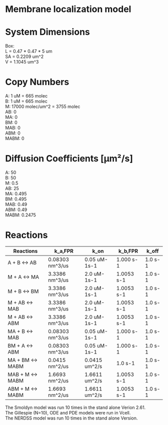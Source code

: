 # Membrane localization model  

# System Dimensions  
Box:  
L = 0.47 * 0.47 * 5 um  
SA = 0.2209 um^2  
V = 1.1045 um^3  

# Copy Numbers  
A: 1 uM = 665 molec  
B: 1 uM = 665 molec  
M: 17000 molec/um^2 = 3755 molec  
AB: 0	  
MA: 0  
BM: 0  
MAB: 0  
ABM: 0  
MABM: 0  	

# Diffusion Coefficients [µm²/s]  
A: 50  
B: 50  
M: 0.5  
AB: 25  
MA: 0.495  
BM: 0.495  
MAB: 0.49  
ABM: 0.49  
MABM: 0.2475  

# Reactions
				
| Reactions | k_a,FPR| k_on| k_b,FPR| k_off|
| --- | --- | --- | --- | --- |
| A + B <-> AB | 0.08303 nm^3/us | 0.05 uM-1s-1 | 1.000 s-1 | 1.0 s-1 |  
| M + A <-> MA | 3.3386 nm^3/us | 2.0 uM-1s-1 | 1.0053 s-1 | 1.0 s-1 |  
| M + B <-> BM | 3.3386 nm^3/us | 2.0 uM-1s-1 | 1.0053 s-1 | 1.0 s-1 |  
|M + AB <-> MAB | 3.3386 nm^3/us| 2.0 uM-1s-1| 1.0053 s-1| 1.0 s-1|
|M + AB <-> ABM| 3.3386 nm^3/us| 2.0 uM-1s-1| 1.0053 s-1| 1.0 s-1|
|MA + B <-> MAB| 0.08303 nm^3/us| 0.05 uM-1s-1| 1.000 s-1| 1.0 s-1|
|BM + A <-> ABM| 0.08303 nm^3/us| 0.05 uM-1s-1| 1.000 s-1| 1.0 s-1|
|MA + BM <-> MABM| 0.0415 nm^2/us| 0.0415 um^2/s| 1.0 s-1| 1.0 s-1|
|MAB + M <-> MABM| 1.6693 nm^2/us| 1.6611 um^2/s| 1.0053 s-1| 1.0 s-1|
|ABM + M <-> MABM| 1.6693 nm^2/us| 1.6611 um^2/s| 1.0053 s-1| 1.0 s-1|
  
The Smoldyn model was run 10 times in the stand alone Verion 2.61.  
The Gillespie (N=10), ODE and PDE models were run in Vcell.  
The NERDSS model was run 10 times in the stand alone Version.  

